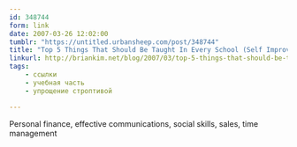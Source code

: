 ```yaml
---
id: 348744
form: link
date: 2007-03-26 12:02:00
tumblr: "https://untitled.urbansheep.com/post/348744"
title: "Top 5 Things That Should Be Taught In Every School (Self Improvement Blog - BrianKim.net)"
linkurl: http://briankim.net/blog/2007/03/top-5-things-that-should-be-taught-in-every-school/
tags:
    - ссылки
    - учебная часть
    - упрощение строптивой

---
```

<p>Personal finance, effective communications, social skills, sales, time management</p>
